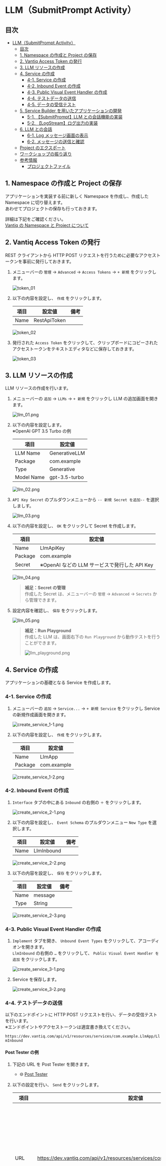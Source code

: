 # LLM（SubmitPrompt Activity）

## 目次

- [LLM（SubmitPrompt Activity）](#llmsubmitprompt-activity)
  - [目次](#目次)
  - [1. Namespace の作成と Project の保存](#1-namespace-の作成と-project-の保存)
  - [2. Vantiq Access Token の発行](#2-vantiq-access-token-の発行)
  - [3. LLM リソースの作成](#3-llm-リソースの作成)
  - [4. Service の作成](#4-service-の作成)
    - [4-1. Service の作成](#4-1-service-の作成)
    - [4-2. Inbound Event の作成](#4-2-inbound-event-の作成)
    - [4-3. Public Visual Event Handler の作成](#4-3-public-visual-event-handler-の作成)
    - [4-4. テストデータの送信](#4-4-テストデータの送信)
    - [4-5. データの受信テスト](#4-5-データの受信テスト)
  - [5. Service Builder を用いたアプリケーションの開発](#5-service-builder-を用いたアプリケーションの開発)
    - [5-1. 【SubmitPrompt】LLM との会話機能の実装](#5-1-submitpromptllm-との会話機能の実装)
    - [5-2. 【LogStream】ログ出力の実装](#5-2-logstreamログ出力の実装)
  - [6. LLM との会話](#6-llm-との会話)
    - [6-1. Log メッセージ画面の表示](#6-1-log-メッセージ画面の表示)
    - [6-2. メッセージの送信と確認](#6-2-メッセージの送信と確認)
  - [Project のエクスポート](#project-のエクスポート)
  - [ワークショップの振り返り](#ワークショップの振り返り)
  - [参考情報](#参考情報)
    - [プロジェクトファイル](#プロジェクトファイル)

## 1. Namespace の作成と Project の保存

アプリケーションを実装する前に新しく Namespace を作成し、作成した Namespace に切り替えます。  
あわせてプロジェクトの保存も行っておきます。  

詳細は下記をご確認ください。  
[Vantiq の Namespace と Project について](/vantiq-introduction/apps-development/vantiq-basic/namespace/readme.md)

## 2. Vantiq Access Token の発行

REST クライアントから HTTP POST リクエストを行うために必要なアクセストークンを事前に発行しておきます。  

1. メニューバーの `管理` -> `Advanced` -> `Access Tokens` -> `+ 新規` をクリックし ます。

   ![token_01](./imgs/token_01.png)

1. 以下の内容を設定し、 `作成` をクリックします。

   |項目|設定値|備考|
   |-|-|-|
   |Name|RestApiToken||

   ![token_02](./imgs/token_02.png)

1. 発行された `Access Token` をクリックして、クリップボードにコピーされたアクセストークンをテキストエディタなどに保存しておきます。

   ![token_03](./imgs/token_03.png)

## 3. LLM リソースの作成

LLM リソースの作成を行います。  

1. メニューバーの `追加` -> `LLMs` -> `+ 新規` をクリックし LLM の追加画面を開きます。

   ![llm_01.png](./imgs/llm_01.png)

1. 以下の内容を設定します。  
   ※OpenAI GPT 3.5 Turbo の例

   |項目|設定値|
   |-|-|
   |LLM Name|GenerativeLLM|
   |Package|com.example|
   |Type|Generative|
   |Model Name|gpt-3.5-turbo|

   ![llm_02.png](./imgs/llm_02.png)

1. `API Key Secret` のプルダウンメニューから `-- 新規 Secret を追加--` を選択しましす。

   ![llm_03.png](./imgs/llm_03.png)

1. 以下の内容を設定し、 `OK` をクリックして Secret を作成します。

   |項目|設定値|
   |-|-|
   |Name|LlmApiKey|
   |Package|com.example|
   |Secret|※OpenAI などの LLM サービスで発行した API Key|

   ![llm_04.png](./imgs/llm_04.png)

   > **補足：Secret の管理**  
   > 作成した Secret は、メニューバーの `管理` -> `Advanced` -> `Secrets` から管理できます。  

1. 設定内容を確認し、 `保存` をクリックします。

   ![llm_05.png](./imgs/llm_05.png)

   > **補足：Run Playground**  
   > 作成した LLM は、画面右下の `Run Playground` から動作テストを行うことができます。  
   >
   > ![llm_playground.png](./imgs/llm_playground.png)

## 4. Service の作成

アプリケーションの基礎となる Service を作成します。  

### 4-1. Service の作成

1. メニューバーの `追加` -> `Service...` -> `+ 新規 Service` をクリックし Service の新規作成画面を開きます。
   
   ![create_service_1-1.png](./imgs/create_service_1-1.png)

1. 以下の内容を設定し、 `作成` をクリックします。

   |項目|設定値|
   |-|-|
   |Name|LlmApp|
   |Package|com.example|

   ![create_service_1-2.png](./imgs/create_service_1-2.png)

### 4-2. Inbound Event の作成

1. `Interface` タブの中にある `Inbound` の右側の `＋` をクリックします。

   ![create_service_2-1.png](./imgs/create_service_2-1.png)

1. 以下の内容を設定し、 `Event Schema` のプルダウンメニュー `New Type` を選択します。

   |項目|設定値|備考|
   |-|-|-|
   |Name|LlmInbound||

   ![create_service_2-2.png](./imgs/create_service_2-2.png)

1. 以下の内容を設定し、 `保存` をクリックします。

   |項目|設定値|備考|
   |-|-|-|
   |Name|message||
   |Type|String||

   ![create_service_2-3.png](./imgs/create_service_2-3.png)

### 4-3. Public Visual Event Handler の作成

1. `Implement` タブを開き、 `Unbound Event Types` をクリックして、アコーディオンを開きます。  
   `LlmInbound` の右側の `…` をクリックして、 `Public Visual Event Handler を追加` をクリックします。

   ![create_service_3-1.png](./imgs/create_service_3-1.png)

1. Service を保存します。

   ![create_service_3-2.png](./imgs/create_service_3-2.png)

### 4-4. テストデータの送信

以下のエンドポイントに HTTP POST リクエストを行い、データの受信テストを行います。  
※エンドポイントやアクセストークンは適宜書き換えてください。  

`https://dev.vantiq.com/api/v1/resources/services/com.example.LlmApp/LlmInbound`

#### Post Tester の例

1. 下記の URL を Post Tester を開きます。  
   - :globe_with_meridians: [Post Tester](https://posttester.fiiris.jp/)

1. 以下の設定を行い、 `Send` をクリックします。

   |項目|設定値|備考|
   |-|-|-|
   |URL|https://dev.vantiq.com/api/v1/resources/services/com.example.LlmApp/LlmInbound|※Edge やプライベードクラウドの場合は、 FQDN やプロトコルを適宜書き換えてください。|
   |Token|YrAPMOgLczOEwcXznlNf2b4S7XSu2ynRKIRtPafm0ZE=|※[Vantiq Access Token の発行](#2-vantiq-access-token-の発行) で発行したアクセストークンを入力してください。|
   |Body (JSON)|{"message":"こんにちは"}||

   ![post_tester_01.png](./imgs/post_tester_01.png)

#### cURL の例

1. 以下のコマンドを参考にして、 HTTP POST リクエストを行います。  
   
   ```shell
   curl \
       -X POST \
       -H "Content-Type: application/json" \
       -H "Authorization: Bearer YrAPMOgLczOEwcXznlNf2b4S7XSu2ynRKIRtPafm0ZE=" \
       -d '{"message":"こんにちは"}' \
       "https://dev.vantiq.com/api/v1/resources/services/com.example.LlmApp/LlmInbound"
   ```

### 4-5. データの受信テスト

データを受信するとタスクの右上にバッジが表示され、カウントアップされます。  
データを確認するのは下記の操作を行います。  

1. `Event Stream` タスクをクリックします。  
   画面右下の `タスク Events を表示` をクリックします。

   ![receive_test_data_01.png](./imgs/receive_test_data_01.png)

1. 表示された青字の JSON Object をクリックします。  

   ![receive_test_data_02.png](./imgs/receive_test_data_02.png)

1. 想定通りのデータが受信できているか確認します。  

   ![receive_test_data_03.png](./imgs/receive_test_data_03.png)

   > **補足：データの流れについて**  
   > ここまでの手順で、  
   > `Interface` の `Inbound Event` の `LlmInbound Event Type` で受け取ったデータは、  
   > `Implement` の `Public Event Handler` の `LlmInbound Event Handler` に紐づけられています。  
   > `LlmInbound Event Handler` に紐づけられたデータは、ルートタスクである `EventStream Activity` に送られます。  

## 5. Service Builder を用いたアプリケーションの開発

この手順からアプリケーション開発を開始します。  
`EventStream` Activity で取得したデータをイベントとして、処理を実装していきます。  

### 5-1. 【SubmitPrompt】LLM との会話機能の実装

**SubmitPrompt Activity** を使用して、 LLM との会話機能の実装を行います。

#### SubmitPrompt Activity の実装

1. Sevice ペイン左側の `GenAI` の中から `SubmitPrompt` を選択し、 `EventStream` タスクの上にドロップします。

   ![service_submitprompt_01.gif](./imgs/service_submitprompt_01.gif)

1. `SubmitPrompt` タスクをクリックし、 `Configuration` の `クリックして編集` を開き、以下の設定を行いアプリケーションを保存します。

   |Required Parameter|Value|
   |-|-|
   |llm (LLM)|com.example.GenerativeLLM (gpt-3.5-turbo)|
   |prompt (VAIL Expression)|event.message|

   ![service_submitprompt_02.png](./imgs/service_submitprompt_02.png)

### 5-2. 【LogStream】ログ出力の実装

LLM との会話をログに出力して、結果を確認できるようにします。  

#### LogStream Activity の実装

1. Service ペイン左側の `Actions` の中から `LogStream` を選択し、 `SubmitPrompt` タスクの上にドロップします。  

   ![service_logstream_01.png](./imgs/service_logstream_01.png)

   > **補足**  
   > `Downstream イベント` は `event` を選択します。  
   >
   > ![service_logstream_02.png](./imgs/service_logstream_02.png)

## 6. LLM との会話

REST API を用いてメッセージを送信し、 LLM との会話を行ってみます。  

### 6-1. Log メッセージ画面の表示

1. 画面右下の `Debugging` をクリックします。

1. 右側の `Errors` をクリックし、 `Log メッセージ` にチェックを入れます。

### 6-2. メッセージの送信と確認

1. REST クライアントを用いて、任意のメッセージを送信します。

1. アプリケーションが正しく動いているか確認します。

   ![send_message_01.gif](./imgs/send_message_01.gif)

1. LLM との会話の結果をログ画面で確認します。

   ![send_message_02.png](./imgs/send_message_02.png)

## Project のエクスポート

作成したアプリケーションを Project ごとエクスポートします。  
Project のエクスポートを行うことで、他の Namespace にインポートしたり、バックアップとして管理することが出来ます。  

詳細は下記を参照してください。  
[Project の管理について - Project のエクスポート](/vantiq-introduction/apps-development/vantiq-basic/project/readme.md#project-のエクスポート)

## ワークショップの振り返り

1. **Secret**
   1. **Secret** を用いることで API Key などを安全に管理できることを学習しました。
1. **LLM** 
   1. **LLM** を用いて LLM の追加を行う方法を学習しました。
1. **Type** 
   1. **Type** を用いてスキーマの設定を行う方法を学習しました。
1. **Service**
   1. **SubmitPrompt Activity** を用いて LLM と対話する方法を学習しました。

## 参考情報

### プロジェクトファイル

- [LLM（SubmitPrompt Activity）の実装サンプル（Vantiq 1.40）](./../data/llm_submitprompt-activity_1.40.zip)
- [LLM（SubmitPrompt Activity）の実装サンプル（Vantiq 1.37）](./../data/llm_submitprompt-activity_1.37.zip)

> **注意：プロジェクトのバージョンについて**  
> Vantiq r1.40 以前のプロジェクトファイルは Service 非対応の古いサンプルになります。  
> ドキュメント記載の手順と異なりますので注意してください。  

以上
